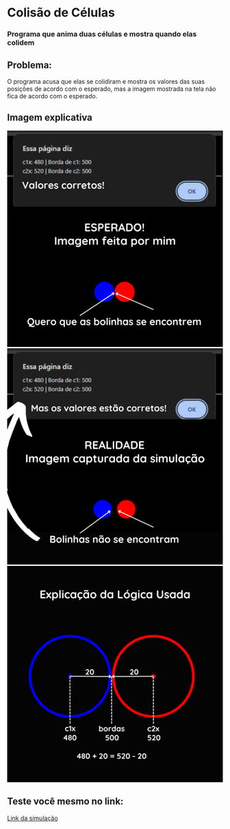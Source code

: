 # Colisão de Células
### Programa que anima duas células e mostra quando elas colidem

## Problema:

O programa acusa que elas se colidiram e mostra os valores das suas posições de acordo com o esperado, mas a imagem mostrada na tela não fica de acordo com o esperado.

## Imagem explicativa

![software_print](1.PNG)
![software_print](2.PNG)
![software_print](3.PNG)

## Teste você mesmo no link:

[Link da simulação](https://www.youtube.com/watch?v=Klp2Q462chU)